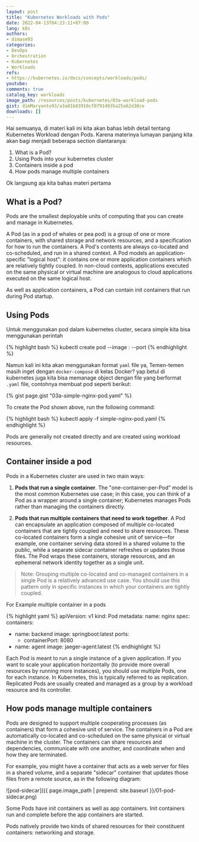 ```yaml
---
layout: post
title: "Kubernetes Workloads with Pods"
date: 2022-04-13T04:23:11+07:00
lang: k8s
authors:
- dimasm93
categories:
- DevOps
- Orchestration
- Kubernetes
- Workloads
refs: 
- https://kubernetes.io/docs/concepts/workloads/pods/
youtube: 
comments: true
catalog_key: workloads
image_path: /resources/posts/kubernetes/03a-workload-pods
gist: dimMaryanto93/a3a01b83910cf07914935a25a62d30ce
downloads: []
---
```


Hai semuanya, di materi kali ini kita akan bahas lebih detail tentang Kubernetes Workload dengan Pods. Karena materinya lumayan panjang kita akan bagi menjadi beberapa section diantaranya:

1. What is a Pod?
2. Using Pods into your kubernetes cluster
3. Containers inside a pod
4. How pods manage multiple containers

Ok langsung aja kita bahas materi pertama

<!--more-->

## What is a Pod?

Pods are the smallest deployable units of computing that you can create and manage in Kubernetes. 

A Pod (as in a pod of whales or pea pod) is a group of one or more containers, with shared storage and network resources, and a specification for how to run the containers.  A Pod's contents are always co-located and co-scheduled, and run in a shared context. A Pod models an application-specific "logical host": it contains one or more application containers which are relatively tightly coupled. In non-cloud contexts, applications executed on the same physical or virtual machine are analogous to cloud applications executed on the same logical host.

As well as application containers, a Pod can contain init containers that run during Pod startup. 

## Using Pods

Untuk menggunakan pod dalam kubernetes cluster, secara simple kita bisa menggunakan perintah 

{% highlight bash %}
kubectl create pod <pod-name> --image <image-name>:<image-version> --port <container-port>
{% endhighlight %}

Namun kali ini kita akan menggunakan format `yaml` file ya, Temen-temen masih inget dengan `docker-compose` di kelas Docker? yap betul di kubernetes juga kita bisa memanage object dengan file yang berformat `.yaml` file, contohnya membuat pod seperti berikut:

{% gist page.gist "03a-simple-nginx-pod.yaml" %}

To create the Pod shown above, run the following command:

{% highlight bash %}
kubectl apply -f simple-nginx-pod.yaml
{% endhighlight %}

Pods are generally not created directly and are created using workload resources.

## Container inside a pod

Pods in a Kubernetes cluster are used in two main ways:

1. **Pods that run a single container**. The "one-container-per-Pod" model is the most common Kubernetes use case; in this case, you can think of a Pod as a wrapper around a single container; Kubernetes manages Pods rather than managing the containers directly.

2. **Pods that run multiple containers that need to work together**. A Pod can encapsulate an application composed of multiple co-located containers that are tightly coupled and need to share resources. These co-located containers form a single cohesive unit of service—for example, one container serving data stored in a shared volume to the public, while a separate sidecar container refreshes or updates those files. The Pod wraps these containers, storage resources, and an ephemeral network identity together as a single unit.

> Note: Grouping multiple co-located and co-managed containers in a single Pod is a relatively advanced use case. You should use this pattern only in specific instances in which your containers are tightly coupled.

For Example multiple container in a pods

{% highlight yaml %}
apiVersion: v1
kind: Pod
metadata:
  name: nginx
spec:
  containers:
  - name: backend
    image: springboot:latest
    ports:
    - containerPort: 8080
  - name: agent
    image: jaeger-agent:latest
{% endhighlight %}

Each Pod is meant to run a single instance of a given application. If you want to scale your application horizontally (to provide more overall resources by running more instances), you should use multiple Pods, one for each instance. In Kubernetes, this is typically referred to as replication. Replicated Pods are usually created and managed as a group by a workload resource and its controller.

## How pods manage multiple containers

Pods are designed to support multiple cooperating processes (as containers) that form a cohesive unit of service. The containers in a Pod are automatically co-located and co-scheduled on the same physical or virtual machine in the cluster. The containers can share resources and dependencies, communicate with one another, and coordinate when and how they are terminated.

For example, you might have a container that acts as a web server for files in a shared volume, and a separate "sidecar" container that updates those files from a remote source, as in the following diagram:

![pod-sidecar]({{ page.image_path | prepend: site.baseurl }}/01-pod-sidecar.png)

Some Pods have init containers as well as app containers. Init containers run and complete before the app containers are started.

Pods natively provide two kinds of shared resources for their constituent containers: networking and storage.